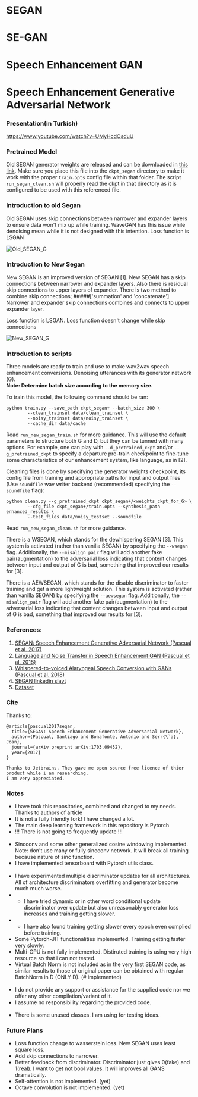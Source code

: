 # SEGAN 
# SE-GAN
# Speech Enhancement GAN
# Speech Enhancement Generative Adversarial Network
### Presentation(in Turkish)
https://www.youtube.com/watch?v=UMyHcdOsduU
### Pretrained Model
Old SEGAN generator weights are released and can be downloaded in [this link](http://veu.talp.cat/seganp/release_weights/segan+_generator.ckpt).
Make sure you place this file into the `ckpt_segan` directory to make it work with the proper `train.opts` config file within that folder. 
The script `run_segan_clean.sh` will properly read the ckpt in that directory as it is configured to be used with this referenced file.

### Introduction to old Segan
Old SEGAN uses skip connections between narrower and expander layers to ensure data won't mix up while training.
WaveGAN has this issue while denoising mean while it is not designed with this intention. Loss function is LSGAN

![Old_SEGAN_G](assets/segan.png)


### Introduction to New Segan
New SEGAN is an improved version of SEGAN [1]. New SEGAN has a skip connections between narrower and expander layers. 
Also there is residual skip connections to upper layers of expander. There is two method to combine skip connections;
#####['summation' and 'concatenate']
Narrower and expander skip connections combines and connects to upper expander layer.

Loss function is LSGAN. Loss function doesn't change while skip connections

![New_SEGAN_G](assets/new_segan.png)


### Introduction to scripts
Three models are ready to train and use to make wav2wav speech enhancement conversions.
Denoising utterances with its generator network (G). <br/>
<b>Note: Determine batch size according to the memory size.</b>
  
To train this model, the following command should be ran:

```
python train.py --save_path ckpt_segan+ --batch_size 300 \
		--clean_trainset data/clean_trainset \
		--noisy_trainset data/noisy_trainset \
		--cache_dir data/cache
```

Read `run_new_segan_train.sh` for more guidance.
This will use the default parameters to structure both G and D, but they can be tunned with many options.
For example, one can play with `--d_pretrained_ckpt` and/or `--g_pretrained_ckpt` to specify a departure pre-train checkpoint to fine-tune some characteristics of our enhancement system, like language, as in [2].

Cleaning files is done by specifying the generator weights checkpoint, its config file from training and appropriate paths for input and output files (Use `soundfile` wav writer backend (recommended) specifying the `--soundfile` flag):

```
python clean.py --g_pretrained_ckpt ckpt_segan+/<weights_ckpt_for_G> \
		--cfg_file ckpt_segan+/train.opts --synthesis_path enhanced_results \
		--test_files data/noisy_testset --soundfile
```

Read `run_new_segan_clean.sh` for more guidance.

There is a WSEGAN, which stands for the dewhispering SEGAN [3]. 
This system is activated (rather than vanilla SEGAN) by specifying the `--wsegan` flag. 
Additionally, the `--misalign_pair` flag will add another fake pair(augmentation) to the adversarial loss indicating that content changes between input and output of G is bad, something that improved our results for [3].

There is a AEWSEGAN, which stands for the disable discriminator to faster training and get a more lightweight solution. 
This system is activated (rather than vanilla SEGAN) by specifying the `--aewsegan` flag. 
Additionally, the `--misalign_pair` flag will add another fake pair(augmentation) to the adversarial loss indicating that content changes between input and output of G is bad, something that improved our results for [3].

### References:
1. [SEGAN: Speech Enhancement Generative Adversarial Network (Pascual et al. 2017)](https://arxiv.org/abs/1703.09452)
2. [Language and Noise Transfer in Speech Enhancement GAN (Pascual et al. 2018)](https://arxiv.org/abs/1712.06340)
3. [Whispered-to-voiced Alaryngeal Speech Conversion with GANs (Pascual et al. 2018)](https://arxiv.org/abs/1808.10687)
4. [SEGAN linkedin slayt](https://www.slideshare.net/xavigiro/segan-speech-enhancement-generative-adversarial-network?from_action=save)
5. [Dataset](https://datashare.is.ed.ac.uk/handle/10283/1942)

### Cite
Thanks to:
```
@article{pascual2017segan,
  title={SEGAN: Speech Enhancement Generative Adversarial Network},
  author={Pascual, Santiago and Bonafonte, Antonio and Serr{\`a}, Joan},
  journal={arXiv preprint arXiv:1703.09452},
  year={2017}
}
```

```
Thanks to Jetbrains. They gave me open source free licence of thier product while i am researching.
I am very appreciated.
```

### Notes
* I have took this repositories, combined and changed to my needs. Thanks to authors of article
* It is not a fully friendly fork! I have changed a lot.
* The main deep learning framework in this repository is Pytorch 
* !!! There is not going to frequently update !!!
<br/><br/>
* Sincconv and some other generalized cosine windowing implemented.<br/>
Note: don't use many or fully sincconv network. It will break all training because nature of sinc function.
* I have implemented tensorboard with Pytorch.utils class.
<br/><br/>
* I have experimented multiple discriminator updates for all architectures. All of architecture discriminators overfitting and generator become much much worse.
* * I have tried dynamic or in other word conditional update discriminator over update but also unreasonably generator loss increases and training getting slower.
* * I have also found training getting slower every epoch even complied before training.
* Some Pytorch-JIT functionalities implemented. Training getting faster very slowly.
* Multi-GPU is not fully implemented. Distiruted training is using very high resource so that i can not tested.
* Virtual Batch Norm is not included as in the very first SEGAN code, as similar results to those of original paper can be obtained with regular BatchNorm in D (ONLY D). (# implemented)
<br/><br/>
* I do not provide any support or assistance for the supplied code nor we offer any other compilation/variant of it.
* I assume no responsibility regarding the provided code.
<br/><br/>
* There is some unused classes. I am using for testing ideas.

### Future Plans
* Loss function change to wasserstein loss. New SEGAN uses least square loss.
* Add skip connections to narrower.
* Better feedback from discriminator. Discriminator just gives 0(fake) and 1(real). 
I want to get not bool values. It will improves all GANS dramatically.
* Self-attention is not implemented. (yet)
* Octave convolution is not implemented. (yet)
